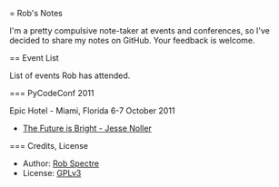 = Rob's Notes

I'm a pretty compulsive note-taker at events and conferences, so I've decided to share my notes on GitHub.  Your feedback is welcome.


== Event List

List of events Rob has attended.


=== PyCodeConf 2011

Epic Hotel -  Miami, Florida
6-7 October 2011

* [The Future is Bright - Jesse Noller](https://github.com/RobSpectre/Notes/blob/master/PyCodeConf%202011/the_future_is_bright-jesse_noller.md)


=== Credits, License

* Author: [Rob Spectre](http://www.brooklynhacker.com)
* License: [GPLv3](http://gplv3.fsf.org/)
